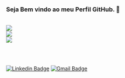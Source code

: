 <h3>Seja Bem vindo ao meu Perfil GitHub. 🤗</h3>
<div align="left" valign="top">
<br/>
  <img src="https://skillicons.dev/icons?i=html,css,js,bootstrap" style="widht: 50px height="50px" /></br>
  <img src="https://skillicons.dev/icons?i=python,django" style="widht: 50px height="50px" /></br>
  <img src="https://skillicons.dev/icons?i=postgres,mysql,sqlserver" style="widht: 50px height="50px" />
  
<br/><br/>
  
[![Linkedin Badge](https://img.shields.io/badge/-Raphael%20Souza-6633cc?style=flat-square&logo=Linkedin&logoColor=white&link=https://www.linkedin.com/in/raphaelbsouza/)](https://www.linkedin.com/in/raphaelbsouza/) 
[![Gmail Badge](https://img.shields.io/badge/-raphaelstc@gmail.com-6633cc?style=flat-square&logo=Gmail&logoColor=white&link=mailto:raphaelstc@gmail.com)](mailto:raphaelstc@gmail.com)

</div>
